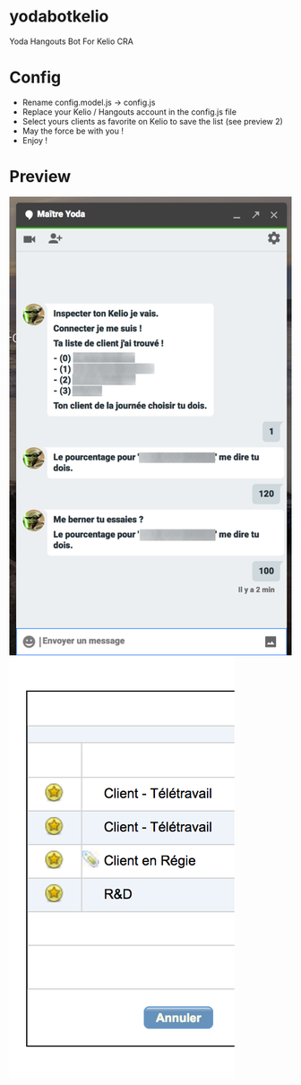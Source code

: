 # yodabotkelio

Yoda Hangouts Bot For Kelio CRA

# Config

- Rename config.model.js -> config.js
- Replace your Kelio / Hangouts account in the config.js file
- Select yours clients as favorite on Kelio to save the list (see preview 2)
- May the force be with you !
- Enjoy !

# Preview

![Preview Hangouts](img/screen_1.png)
![Preview favorite](img/screen_2.png)
